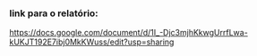 ### link para o relatório:

https://docs.google.com/document/d/1I_-Djc3mjhKkwgUrrfLwa-kUKJT192E7ibj0MkKWuss/edit?usp=sharing
